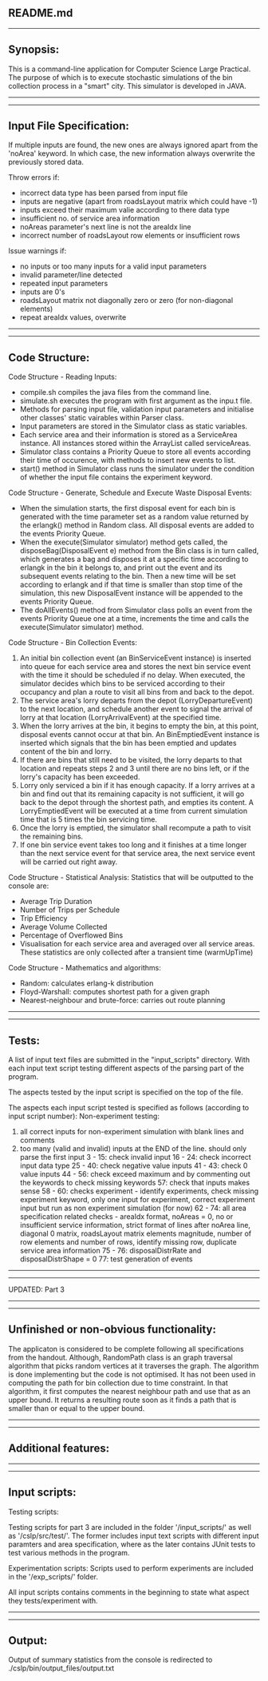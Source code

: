 README.md
------------------------------------------------------------------------------
------------------------------------------------------------------------------

Synopsis:
------------------------------------------------------------------------------

This is a command-line application for Computer Science Large Practical. The purpose of which is to execute stochastic
simulations of the bin collection process in a "smart" city. This simulator is developed in JAVA.

------------------------------------------------------------------------------
------------------------------------------------------------------------------

Input File Specification:
------------------------------------------------------------------------------

If multiple inputs are found, the new ones are always ignored apart from the 'noArea' keyword. In which case, the new information always overwrite the previously stored data.

Throw errors if:
- incorrect data type has been parsed from input file
- inputs are negative (apart from roadsLayout matrix which could have -1)
- inputs exceed their maximum valie according to there data type
- insufficient no. of service area information 
- noAreas parameter's next line is not the areaIdx line
- incorrect number of roadsLayout row elements or insufficient rows

Issue warnings if:
- no inputs or too many inputs for a valid input parameters
- invalid parameter/line detected
- repeated input parameters
- inputs are 0's
- roadsLayout matrix not diagonally zero or zero (for non-diagonal elements)
- repeat areaIdx values, overwrite

------------------------------------------------------------------------------
------------------------------------------------------------------------------

Code Structure:
------------------------------------------------------------------------------

Code Structure - Reading Inputs:
- compile.sh compiles the java files from the command line.
- simulate.sh executes the program with first argument as the inpu.t file.
- Methods for parsing input file, validation input parameters and initialise other classes' static vairables within Parser class.
- Input parameters are stored in the Simulator class as static variables.
- Each service area and their information is stored as a ServiceArea instance. All instances stored within the ArrayList called serviceAreas.
- Simulator class contains a Priority Queue to store all events according their time of occurence, with methods to insert new events to list.
- start() method in Simulator class runs the simulator under the condition of whether the input file contains the experiment keyword.

Code Structure - Generate, Schedule and Execute Waste Disposal Events:
- When the simulation starts, the first disposal event for each bin is generated with the time parameter set as a random value returned by the erlangk() method in Random class. All disposal events are added to the events Priority Queue.
- When the execute(Simulator simulator) method gets called, the disposeBag(DisposalEvent e) method from the Bin class is in turn called, which generates a bag and disposes it at a specific time according to erlangk in the bin it belongs to, and print out the event and its subsequent events relating to the bin. Then a new time will be set according to erlangk and if that time is smaller than stop time of the simulation, this new DisposalEvent instance will be appended to the events Priority Queue.
- The doAllEvents() method from Simulator class polls an event from the events Priority Queue one at a time, increments the time and calls the execute(Simulator simulator) method.

Code Structure - Bin Collection Events:
1. 	An initial bin collection event (an BinServiceEvent instance) is inserted into queue for each service area and stores the next bin service event with the time it should be scheduled if no delay. When executed, the simulator decides which bins to be serviced according to their occupancy and plan a route to visit all bins from and back to the depot.
2. 	The service area's lorry departs from the depot (LorryDepartureEvent) to the next location, and schedule another event to signal the arrival of lorry at that location (LorryArrivalEvent) at the specified time. 
3. 	When the lorry arrives at the bin, it begins to empty the bin, at this point, disposal events cannot occur at that bin. An BinEmptiedEvent instance is inserted which signals that the bin has been emptied and updates content of the bin and lorry.
4. If there are bins that still need to be visited, the lorry departs to that location and repeats steps 2 and 3 until there are no bins left, or if the lorry's capacity has been exceeded. 
5. Lorry only serviced a bin if it has enough capacity. If a lorry arrives at a bin and find out that its remaining capacity is not sufficient, it will go back to the depot through the shortest path, and empties its content. A LorryEmptiedEvent will be executed at a time from current simulation time that is 5 times the bin servicing time. 
6. Once the lorry is emptied, the simulator shall recompute a path to visit the remaining bins.
7. If one bin service event takes too long and it finishes at a time longer than the next service event for that service area, the next service event will be carried out right away.

Code Structure - Statistical Analysis:
Statistics that will be outputted to the console are:
- Average Trip Duration
- Number of Trips per Schedule
- Trip Efficiency
- Average Volume Collected
- Percentage of Overflowed Bins
- Visualisation
for each service area and averaged over all service areas. These statistics are only collected after a transient time (warmUpTime)

Code Structure - Mathematics and algorithms:
- Random: calculates erlang-k distribution
- Floyd-Warshall: computes shortest path for a given graph
- Nearest-neighbour and brute-force: carries out route planning

------------------------------------------------------------------------------
------------------------------------------------------------------------------

Tests:
------------------------------------------------------------------------------

A list of input text files are submitted in the "input_scripts" directory. With each input text script testing different aspects of the parsing part of the program.

The aspects tested by the input script is specified on the top of the file.

The aspects each input script tested is specified as follows (according to input script number):
Non-experiment testing:
1. all correct inputs for non-experiment simulation with blank lines and comments
2. too many (valid and invalid) inputs at the END of the line. should only parse the first input
3 - 15: check invalid input
16 - 24: check incorrect input data type
25 - 40: check negative value inputs
41 - 43: check 0 value inputs
44 - 56: check exceed maximum and by commenting out the keywords to check missing keywords
57: check that inputs makes sense
58 - 60: checks experiment - identify experiments, check missing experiment keyword, only one input for experiment, correct experiment input but run as non experiment simulation (for now)
62 - 74: all area specification related checks - areaIdx format, noAreas = 0, no or insufficient service information, strict format of lines after noArea line, diagonal 0 matrix, roadsLayout matrix elements magnitude, number of row elements and number of rows, identify missing row, duplicate service area information
75 - 76: disposalDistrRate and disposalDistrShape = 0
77: test generation of events


------------------------------------------------------------------------------
------------------------------------------------------------------------------

UPDATED: Part 3

------------------------------------------------------------------------------
------------------------------------------------------------------------------

Unfinished or non-obvious functionality:
------------------------------------------------------------------------------

The applicaton is considered to be complete following all specifications from the handout. Although, RandomPath class is an graph traversal algorithm that picks random vertices at it traverses the graph. The algorithm is done implementing but the code is not optimised. It has not been used in computing the path for bin collection due to time constraint. In that algorithm, it first computes the nearest neighbour path and use that as an upper bound. It returns a resulting route soon as it finds a path that is smaller than or equal to the upper bound.



------------------------------------------------------------------------------
------------------------------------------------------------------------------

Additional features:
------------------------------------------------------------------------------




------------------------------------------------------------------------------
------------------------------------------------------------------------------

Input scripts:
------------------------------------------------------------------------------
Testing scripts:

Testing scripts for part 3 are included in the folder '/input_scripts/' as well as '/cslp/src/test/'. The former includes input text scripts with different input paramters and area specification, where as the later contains JUnit tests to test various methods in the program.

Experimentation scripts:
Scripts used to perform experiments are included in the '/exp_scripts/' folder.

All input scripts contains comments in the beginning to state what aspect they tests/experiment with.


------------------------------------------------------------------------------
------------------------------------------------------------------------------

Output:
------------------------------------------------------------------------------
Output of summary statistics from the console is redirected to ./cslp/bin/output_files/output.txt




